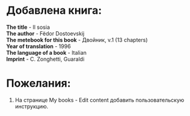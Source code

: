 # Добавлена книга:
**The title** - Il sosia  
**The author** - Fëdor Dostoevskij  
**The metebook for this book** - Двойник, v.1 (13 chapters)  
**Year of translation** - 1996  
**The language of a book** - Italian  
**Imprint** - C. Zonghetti, Guaraldi  

# Пожелания:
1. На странице My books - Edit content добавить пользовательскую инструкцию.
